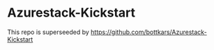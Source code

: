 # Azurestack-Kickstart

This repo is superseeded by https://github.com/bottkars/Azurestack-Kickstart